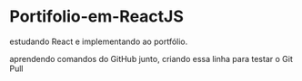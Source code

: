 # Portifolio-em-ReactJS
estudando React e implementando ao  portfólio.

aprendendo comandos do GitHub junto, criando essa linha para testar o Git Pull
